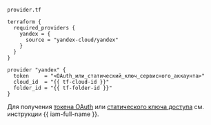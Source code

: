 `provider.tf`

```hcl
terraform {
  required_providers {
    yandex = {
      source = "yandex-cloud/yandex"
    }
  }
}

provider "yandex" {
  token     = "<OAuth_или_статический_ключ_сервисного_аккаунта>"
  cloud_id  = "{{ tf-cloud-id }}"
  folder_id = "{{ tf-folder-id }}"
}
```


Для получения [токена OAuth](../../iam/concepts/authorization/oauth-token.md) или [статического ключа доступа](../../iam/operations/sa/create-access-key.md) см. инструкции {{ iam-full-name }}.

